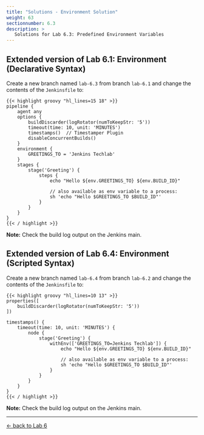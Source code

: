 ```yaml
---
title: "Solutions - Environment Solution"
weight: 63
sectionnumber: 6.3
description: >
   Solutions for Lab 6.3: Predefined Environment Variables
---
```



## Extended version of Lab 6.1: Environment (Declarative Syntax)

Create a new branch named ``lab-6.3`` from branch ``lab-6.1`` and change the contents of the ``Jenkinsfile`` to:

```
{{< highlight groovy "hl_lines=15 18" >}}
pipeline {
    agent any
    options {
        buildDiscarder(logRotator(numToKeepStr: '5'))
        timeout(time: 10, unit: 'MINUTES')
        timestamps()  // Timestamper Plugin
        disableConcurrentBuilds()
    }
    environment {
        GREETINGS_TO = 'Jenkins Techlab'
    }
    stages {
        stage('Greeting') {
            steps {
                echo "Hello ${env.GREETINGS_TO} ${env.BUILD_ID}"

                // also available as env variable to a process:
                sh 'echo "Hello $GREETINGS_TO $BUILD_ID"'
            }
        }
    }
}
{{< / highlight >}}
```

**Note:** Check the build log output on the Jenkins main.


## Extended version of Lab 6.4: Environment (Scripted Syntax)

Create a new branch named ``lab-6.4`` from branch ``lab-6.2`` and change the contents of the ``Jenkinsfile`` to:

```
{{< highlight groovy "hl_lines=10 13" >}}
properties([
    buildDiscarder(logRotator(numToKeepStr: '5'))
])

timestamps() {
    timeout(time: 10, unit: 'MINUTES') {
        node {
            stage('Greeting') {
                withEnv(['GREETINGS_TO=Jenkins Techlab']) {
                    echo "Hello ${env.GREETINGS_TO} ${env.BUILD_ID}"

                    // also available as env variable to a process:
                    sh 'echo "Hello $GREETINGS_TO $BUILD_ID"'
                }
            }
        }
    }
}
{{< / highlight >}}
```

**Note:** Check the build log output on the Jenkins main.

---

[← back to Lab 6](../)
